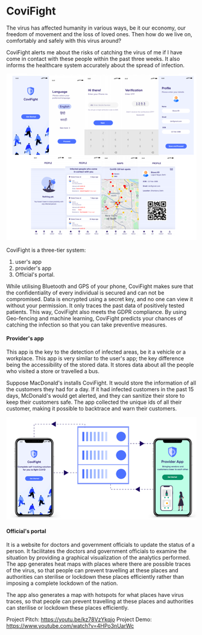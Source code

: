 # CoviFight


The virus has affected humanity in various ways, be it our economy, our freedom of movement and the loss of loved ones. Then how do we live on, comfortably and safely with this virus around?

CoviFight alerts me about the risks of catching the virus of me if I have come in contact with these people within the past three weeks. It also informs the healthcare system accurately about the spread of infection.

![](Images/pic1.png)

CoviFight is a three-tier system:
1) user's app
2) provider's app 
3) Official's portal.

While utilising Bluetooth and GPS of your phone, CoviFight makes sure that the confidentiality of every individual is secured and can not be compromised. Data is encrypted using a secret key, and no one can view it without your permission. It only traces the past data of positively tested patients. This way, CoviFight also meets the GDPR compliance. 
By using Geo-fencing and machine learning, CoviFight predicts your chances of catching the infection so that you can take preventive measures.

#### Provider's app 
This app is the key to the detection of infected areas, be it a vehicle or a workplace. This app is very similar to the user's app; the key difference being the accessibility of the stored data. It stores data about all the people who visited a store or travelled a bus.

Suppose MacDonald's installs CoviFight. It would store the information of all the customers they had for a day. If it had infected customers in the past 15 days, McDonald's would get alerted, and they can sanitize their store to keep their customers safe. The app collected the unique ids of all their customer, making it possible to backtrace and warn their customers.

![](Images/pic2.png)

#### Official's portal 
It is a website for doctors and government officials to update the status of a person. It facilitates the doctors and government officials to examine the situation by providing a graphical visualization of the analytics performed.
The app generates heat maps with places where there are possible traces of the virus, so that people can prevent travelling at these places and authorities can sterilise or lockdown these places efficiently rather than imposing a complete lockdown of the nation.

The app also generates a map with hotspots for what places have virus traces, so that people can prevent travelling at these places and authorities can sterilise or lockdown these places efficiently.

Project Pitch:  https://youtu.be/kz78VzYkqjo
Project Demo:   https://www.youtube.com/watch?v=4HPo3nUarWc
